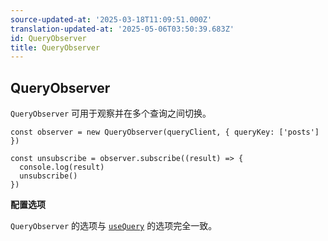```yaml
---
source-updated-at: '2025-03-18T11:09:51.000Z'
translation-updated-at: '2025-05-06T03:50:39.683Z'
id: QueryObserver
title: QueryObserver
---
```


## QueryObserver

`QueryObserver` 可用于观察并在多个查询之间切换。

```tsx
const observer = new QueryObserver(queryClient, { queryKey: ['posts'] })

const unsubscribe = observer.subscribe((result) => {
  console.log(result)
  unsubscribe()
})
```

**配置选项**

`QueryObserver` 的选项与 [`useQuery`](../../framework/react/reference/useQuery) 的选项完全一致。
